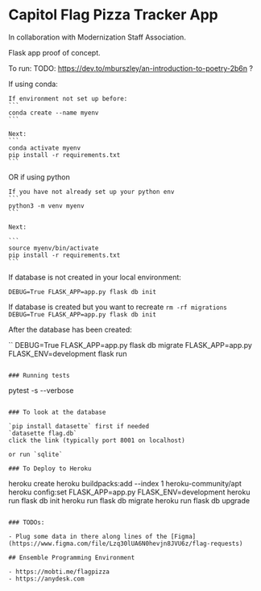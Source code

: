 # Capitol Flag Pizza Tracker App

In collaboration with Modernization Staff Association.

Flask app proof of concept.

To run:
TODO: https://dev.to/mburszley/an-introduction-to-poetry-2b6n ?

If using conda:

    If environment not set up before:
    ```
    conda create --name myenv
    ```

    Next:
    ```
    conda activate myenv
    pip install -r requirements.txt
    ```

OR if using python

    If you have not already set up your python env
    ```
    python3 -m venv myenv
    ```

    Next:

    ```
    source myenv/bin/activate
    pip install -r requirements.txt
    ```

If database is not created in your local environment:

`DEBUG=True FLASK_APP=app.py flask db init`

If database is created but you want to recreate
`rm -rf migrations`
`DEBUG=True FLASK_APP=app.py flask db init`

After the database has been created:

``
DEBUG=True FLASK_APP=app.py flask db migrate
FLASK_APP=app.py FLASK_ENV=development flask run

```

### Running tests

```

pytest -s --verbose

```

### To look at the database

`pip install datasette` first if needed
`datasette flag.db`
click the link (typically port 8001 on localhost)

or run `sqlite`

### To Deploy to Heroku
```

heroku create
heroku buildpacks:add --index 1 heroku-community/apt
heroku config:set FLASK_APP=app.py FLASK_ENV=development
heroku run flask db init
heroku run flask db migrate
heroku run flask db upgrade

```

### TODOs:

- Plug some data in there along lines of the [Figma](https://www.figma.com/file/Lzq30lUA6N0hevjn8JVU6z/flag-requests)

## Ensemble Programming Environment

- https://mobti.me/flagpizza
- https://anydesk.com

```

```

```

